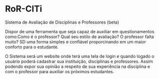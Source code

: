 # RoR-CITi

Sistema de Avaliação de Disciplinas e Professores (beta)
 
Dispor de uma ferramenta que seja capaz de auxiliar em questionamentos como:Como é o professor? Qual seu estilo de avaliação? O professor falta muito?
SD uma forma simples e confiável proporcinando em um maior conforto para o estudante.

O Sistema será um website onde terá uma tela de login e quando logado o usuário poderá cadastrar sua instituição, disciplinas e professores. Assim podendo expor sua opinião a respeito de sua experiência na disciplina e com o professor para auxiliar os próximos estudantes.

